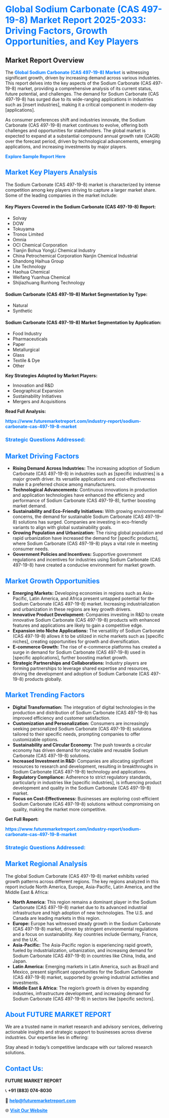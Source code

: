 <h1 style="color: #007BFF;">Global Sodium Carbonate (CAS 497-19-8) Market Report 2025-2033: Driving Factors, Growth Opportunities, and Key Players</h1>

<section id="overview">
<h2>Market Report Overview</h2>
<p>The <a href="https://www.futuremarketreport.com/industry-report/sodium-carbonate-cas-497-19-8-market" style="color: #007BFF; text-decoration: none;"><strong>Global Sodium Carbonate (CAS 497-19-8) Market</strong></a> is witnessing significant growth, driven by increasing demand across various industries. This report delves into the key aspects of the Sodium Carbonate (CAS 497-19-8) market, providing a comprehensive analysis of its current status, future potential, and challenges. The demand for Sodium Carbonate (CAS 497-19-8) has surged due to its wide-ranging applications in industries such as [insert industries], making it a critical component in modern-day [applications].</p>
<p>As consumer preferences shift and industries innovate, the Sodium Carbonate (CAS 497-19-8) market continues to evolve, offering both challenges and opportunities for stakeholders. The global market is expected to expand at a substantial compound annual growth rate (CAGR) over the forecast period, driven by technological advancements, emerging applications, and increasing investments by major players.</p>
</section>

<section id="overview">
<p><a href="https://www.futuremarketreport.com/request-sample/reportId=85303" style="color: #007BFF; text-decoration: none;"><strong>Explore Sample Report Here</strong></a></p>
</section>

<section id="key-players">
<h2 style="color: #007BFF;">Market Key Players Analysis</h2>
<p>The Sodium Carbonate (CAS 497-19-8) market is characterized by intense competition among key players striving to capture a larger market share. Some of the leading companies in the market include:</p>
<h4>Key Players Covered in the Sodium Carbonate (CAS 497-19-8) Report:</h4>
<ul><li>Solvay</li><li>DOW</li><li>Tokuyama</li><li>Tronox Limited</li><li>Omnia</li><li>OCI Chemical Corporation</li><li>Tianjin Bohua YongLi Chemical Industry</li><li>China Petrochemical Corporation Nanjin Chemical Industrial</li><li>Shandong Haihua Group</li><li>Lite Technology</li><li>Haohua Chemical</li><li>Weifang Yuanhua Chemical</li><li>Shijiazhuang Runhong Technology</li></ul>
<h4>Sodium Carbonate (CAS 497-19-8) Market Segmentation by Type:</h4>
<ul><li>Natural</li><li>Synthetic</li></ul>

<h4>Sodium Carbonate (CAS 497-19-8) Market Segmentation by Application:</h4>
<ul><li>Food Industry</li><li>Pharmaceuticals</li><li>Paper</li><li>Metallurgical</li><li>Glass</li><li>Textile &amp; Dye</li><li>Other</li></ul>
<p><strong>Key Strategies Adopted by Market Players:</strong></p>
<ul>
<li>Innovation and R&D</li>
<li>Geographical Expansion</li>
<li>Sustainability Initiatives</li>
<li>Mergers and Acquisitions</li>
</ul>
</section>

<section>
<p><strong>Read Full Analysis: </strong></p><a href="https://www.futuremarketreport.com/industry-report/sodium-carbonate-cas-497-19-8-market" style="color: #007BFF; text-decoration: none;"><strong>https://www.futuremarketreport.com/industry-report/sodium-carbonate-cas-497-19-8-market</strong></a>
<h3 style="color: #007BFF;">Strategic Questions Addressed:</h3>
</section>

<section id="driving-factors">
<h2 style="color: #007BFF;">Market Driving Factors</h2>
<ul>
<li><strong>Rising Demand Across Industries:</strong> The increasing adoption of Sodium Carbonate (CAS 497-19-8) in industries such as [specific industries] is a major growth driver. Its versatile applications and cost-effectiveness make it a preferred choice among manufacturers.</li>
<li><strong>Technological Advancements:</strong> Continuous innovations in production and application technologies have enhanced the efficiency and performance of Sodium Carbonate (CAS 497-19-8), further boosting market demand.</li>
<li><strong>Sustainability and Eco-Friendly Initiatives:</strong> With growing environmental concerns, the demand for sustainable Sodium Carbonate (CAS 497-19-8) solutions has surged. Companies are investing in eco-friendly variants to align with global sustainability goals.</li>
<li><strong>Growing Population and Urbanization:</strong> The rising global population and rapid urbanization have increased the demand for [specific products], where Sodium Carbonate (CAS 497-19-8) plays a vital role in meeting consumer needs.</li>
<li><strong>Government Policies and Incentives:</strong> Supportive government regulations and incentives for industries using Sodium Carbonate (CAS 497-19-8) have created a conducive environment for market growth.</li>
</ul>
</section>

<section id="growth-opportunities">
<h2 style="color: #007BFF;">Market Growth Opportunities</h2>
<ul>
<li><strong>Emerging Markets:</strong> Developing economies in regions such as Asia-Pacific, Latin America, and Africa present untapped potential for the Sodium Carbonate (CAS 497-19-8) market. Increasing industrialization and urbanization in these regions are key growth drivers.</li>
<li><strong>Innovative Product Development:</strong> Companies investing in R&D to create innovative Sodium Carbonate (CAS 497-19-8) products with enhanced features and applications are likely to gain a competitive edge.</li>
<li><strong>Expansion into Niche Applications:</strong> The versatility of Sodium Carbonate (CAS 497-19-8) allows it to be utilized in niche markets such as [specific niches], creating opportunities for growth and diversification.</li>
<li><strong>E-commerce Growth:</strong> The rise of e-commerce platforms has created a surge in demand for Sodium Carbonate (CAS 497-19-8) used in [specific applications], further boosting market growth.</li>
<li><strong>Strategic Partnerships and Collaborations:</strong> Industry players are forming partnerships to leverage shared expertise and resources, driving the development and adoption of Sodium Carbonate (CAS 497-19-8) products globally.</li>
</ul>
</section>

<section id="trending-factors">
<h2 style="color: #007BFF;">Market Trending Factors</h2>
<ul>
<li><strong>Digital Transformation:</strong> The integration of digital technologies in the production and distribution of Sodium Carbonate (CAS 497-19-8) has improved efficiency and customer satisfaction.</li>
<li><strong>Customization and Personalization:</strong> Consumers are increasingly seeking personalized Sodium Carbonate (CAS 497-19-8) solutions tailored to their specific needs, prompting companies to offer customizable options.</li>
<li><strong>Sustainability and Circular Economy:</strong> The push towards a circular economy has driven demand for recyclable and reusable Sodium Carbonate (CAS 497-19-8) solutions.</li>
<li><strong>Increased Investment in R&D:</strong> Companies are allocating significant resources to research and development, resulting in breakthroughs in Sodium Carbonate (CAS 497-19-8) technology and applications.</li>
<li><strong>Regulatory Compliance:</strong> Adherence to strict regulatory standards, particularly in industries like [specific industries], is influencing product development and quality in the Sodium Carbonate (CAS 497-19-8) market.</li>
<li><strong>Focus on Cost-Effectiveness:</strong> Businesses are exploring cost-efficient Sodium Carbonate (CAS 497-19-8) solutions without compromising on quality, making the market more competitive.</li>
</ul>
</section>

<section>
<p><strong>Get Full Report: </strong></p><a href="https://www.futuremarketreport.com/industry-report/sodium-carbonate-cas-497-19-8-market" style="color: #007BFF; text-decoration: none;"><strong>https://www.futuremarketreport.com/industry-report/sodium-carbonate-cas-497-19-8-market</strong></a>
<h3 style="color: #007BFF;">Strategic Questions Addressed:</h3>
</section>


<section id="regional-analysis">
<h2 style="color: #007BFF;">Market Regional Analysis</h2>
<p>The global Sodium Carbonate (CAS 497-19-8) market exhibits varied growth patterns across different regions. The key regions analyzed in this report include North America, Europe, Asia-Pacific, Latin America, and the Middle East & Africa:</p>
<ul>
<li><strong>North America:</strong> This region remains a dominant player in the Sodium Carbonate (CAS 497-19-8) market due to its advanced industrial infrastructure and high adoption of new technologies. The U.S. and Canada are leading markets in this region.</li>
<li><strong>Europe:</strong> Europe has witnessed steady growth in the Sodium Carbonate (CAS 497-19-8) market, driven by stringent environmental regulations and a focus on sustainability. Key countries include Germany, France, and the U.K.</li>
<li><strong>Asia-Pacific:</strong> The Asia-Pacific region is experiencing rapid growth, fueled by industrialization, urbanization, and increasing demand for Sodium Carbonate (CAS 497-19-8) in countries like China, India, and Japan.</li>
<li><strong>Latin America:</strong> Emerging markets in Latin America, such as Brazil and Mexico, present significant opportunities for the Sodium Carbonate (CAS 497-19-8) market, supported by growing industrial activities and investments.</li>
<li><strong>Middle East & Africa:</strong> The region’s growth is driven by expanding industries, infrastructure development, and increasing demand for Sodium Carbonate (CAS 497-19-8) in sectors like [specific sectors].</li>
</ul>
</section>

<footer>
<h2 style="color: #007BFF;">About FUTURE MARKET REPORT</h2>
<p>We are a trusted name in market research and advisory services, delivering actionable insights and strategic support to businesses across diverse industries. Our expertise lies in offering:</p>

<p>Stay ahead in today’s competitive landscape with our tailored research solutions.</p>

<h2 style="color: #007BFF;">Contact Us:</h2>
<p><strong>FUTURE MARKET REPORT</strong></p>
<p>📞 <strong>+91 (883) 074-8030</strong></p>
<p>📧 <strong><a href="mailto:help@futuremarketreport.com" style="color: #007BFF;">help@futuremarketreport.com</a></strong></p>
<p>🌐 <strong><a href="https://www.futuremarketreport.com/" style="color: #007BFF;">Visit Our Website</a></strong></p>
</footer>